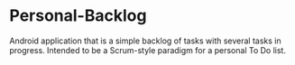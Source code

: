 # Personal-Backlog

Android application that is a simple backlog of tasks with several tasks in progress. Intended to be a Scrum-style paradigm for a personal To Do list.
